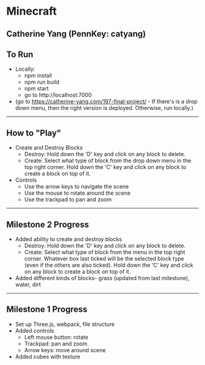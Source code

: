 # Minecraft
## Catherine Yang (PennKey: catyang)

## To Run
- Locally:
    - npm install
    - npm run build
    - npm start
    - go to http://localhost:7000
- (go to https://catherine-yang.com/197-final-project/ - If there's is a drop down menu, then the right version is deployed. Otherwise, run locally.)

---
## How to "Play"
- Create and Destroy Blocks
    - Destroy: Hold down the 'D' key and click on any block to delete.
    - Create: Select what type of block from the drop down menu in the top right corner. Hold down the 'C' key and click on any block to create a block on top of it.
- Controls
    - Use the arrow keys to navigate the scene
    - Use the mouse to rotate around the scene
    - Use the trackpad to pan and zoom

---
## Milestone 2 Progress
- Added ability to create and destroy blocks
    - Destroy: Hold down the 'D' key and click on any block to delete.
    - Create: Select what type of block from the menu in the top right corner.
    Whatever box last ticked will be the selected block type (even if the others are
    also ticked). Hold down the 'C' key and click on any block to create a block on top of it.
- Added different kinds of blocks- grass (updated from last milestone), water, dirt

---
## Milestone 1 Progress
- Set up Three.js, webpack, file structure
- Added controls 
    - Left mouse button: rotate
    - Trackpad: pan and zoom
    - Arrow keys: move around scene
- Added cubes with texture


